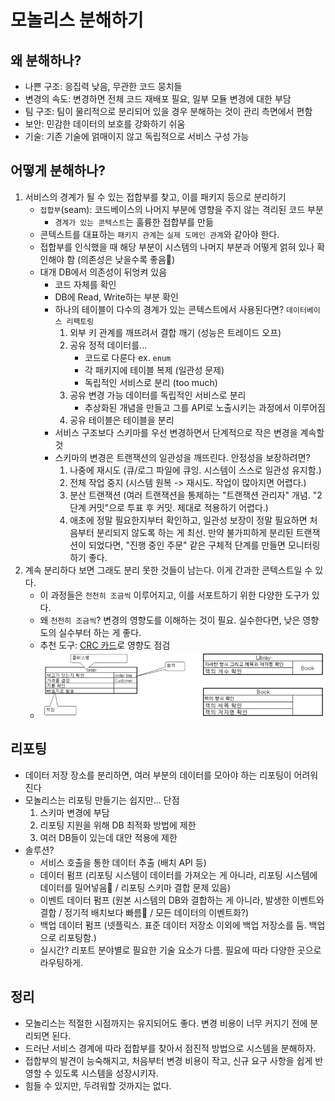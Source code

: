# 모놀리스 분해하기

## 왜 분해하나?
- 나쁜 구조: 응집력 낮음, 무관한 코드 뭉치들
- 변경의 속도: 변경하면 전체 코드 재배포 필요, 일부 모듈 변경에 대한 부담
- 팀 구조: 팀이 물리적으로 분리되어 있을 경우 분해하는 것이 관리 측면에서 편함
- 보안: 민감한 데이터의 보호를 강화하기 쉬움
- 기술: 기존 기술에 얽매이지 않고 독립적으로 서비스 구성 가능


## 어떻게 분해하나?
1. 서비스의 경계가 될 수 있는 접합부를 찾고, 이를 패키지 등으로 분리하기
    - `접합부`(seam): 코드베이스의 나머지 부분에 영향을 주지 않는 격리된 코드 부분
        * `경계가 있는 콘텍스트`는 훌륭한 접합부를 만듦
    - 콘텍스트를 대표하는 `패키지 관계`는 `실제 도메인 관계`와 같아야 한다.
    - 접합부를 인식했을 때 해당 부분이 시스템의 나머지 부분과 어떻게 얽혀 있나 확인해야 함 (의존성은 낮을수록 좋음)
    - 대개 DB에서 의존성이 뒤엉켜 있음
        * 코드 자체를 확인
        * DB에 Read, Write하는 부분 확인
        * 하나의 테이블이 다수의 경계가 있는 콘텍스트에서 사용된다면? `데이터베이스 리팩토링`
            1. 외부 키 관계를 깨뜨려서 결합 깨기 (성능은 트레이드 오프)
            2. 공유 정적 데이터를...
                + 코드로 다룬다 ex. `enum`
                + 각 패키지에 테이블 복제 (일관성 문제)
                + 독립적인 서비스로 분리 (too much)
            3. 공유 변경 가능 데이터를 독립적인 서비스로 분리
                + 추상화된 개념을 만들고 그를 API로 노출시키는 과정에서 이루어짐 
            4. 공유 테이블은 테이블을 분리
        * 서비스 구조보다 스키마를 우선 변경하면서 단계적으로 작은 변경을 계속할 것
        * 스키마의 변경은 트랜잭션의 일관성을 깨뜨린다. 안정성을 보장하려면?
            1. 나중에 재시도 (큐/로그 파일에 큐잉. 시스템이 스스로 일관성 유지함.)
            2. 전체 작업 중지 (시스템 원복 -> 재시도. 작업이 많아지면 어렵다.)
            3. 분산 트랜잭션 (여러 트랜잭션을 통제하는 "트랜잭션 관리자" 개념. "2단계 커밋"으로 투표 후 커밋. 제대로 적용하기 어렵다.)
            4. 애초에 정말 필요한지부터 확인하고, 일관성 보장이 정말 필요하면 처음부터 분리되지 않도록 하는 게 최선. 만약 불가피하게 분리된 트랜잭션이 되었다면, "진행 중인 주문" 같은 구체적 단계를 만들면 모니터링하기 좋다.
2. 계속 분리하다 보면 그래도 분리 못한 것들이 남는다. 이게 간과한 콘텍스트일 수 있다.
    - 이 과정들은 `천천히 조금씩` 이루어지고, 이를 서포트하기 위한 다양한 도구가 있다.
    - 왜 `천천히 조금씩`? 변경의 영향도를 이해하는 것이 필요. 실수한다면, 낮은 영향도의 실수부터 하는 게 좋다.
    - 추천 도구: [CRC 카드](https://uiandwe.tistory.com/465)로 영향도 점검
    - ![async_2](../_images/msa_5_crc.jpg)


## 리포팅
- 데이터 저장 장소를 분리하면, 여러 부분의 데이터를 모아야 하는 리포팅이 어려워진다
- 모놀리스는 리포팅 만들기는 쉽지만... 단점
    1. 스키마 변경에 부담
    2. 리포팅 지원을 위해 DB 최적화 방법에 제한
    3. 여러 DB들이 있는데 대안 적용에 제한
- 솔루션?
    * 서비스 호출을 통한 데이터 추출 (배치 API 등)
    * 데이터 펌프 (리포팅 시스템이 데이터를 가져오는 게 아니라, 리포팅 시스템에 데이터를 밀어넣음 / 리포팅 스키마 결합 문제 있음)
    * 이벤트 데이터 펌프 (원본 시스템의 DB와 결합하는 게 아니라, 발생한 이벤트와 결합 / 정기적 배치보다 빠름 / 모든 데이터의 이벤트화?)
    * 백업 데이터 펌프 (넷플릭스. 표준 데이터 저장소 이외에 백업 저장소를 둠. 백업으로 리포팅함.)
    * 실시간? 리포트 분야별로 필요한 기술 요소가 다름. 필요에 따라 다양한 곳으로 라우팅하게.


## 정리
- 모놀리스는 적절한 시점까지는 유지되어도 좋다. 변경 비용이 너무 커지기 전에 분리되면 된다.
- 드러난 서비스 경계에 따라 접합부를 찾아서 점진적 방법으로 시스템을 분해하자.
- 접합부의 발견이 능숙해지고, 처음부터 변경 비용이 작고, 신규 요구 사항을 쉽게 반영할 수 있도록 시스템을 성장시키자.
- 힘들 수 있지만, 두려워할 것까지는 없다.